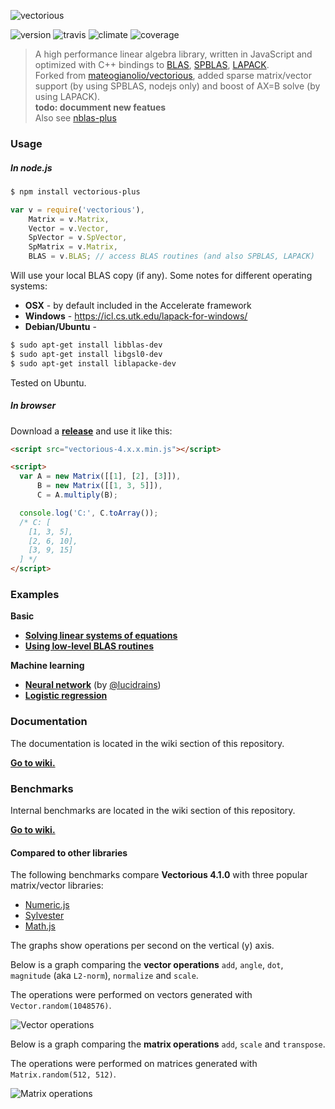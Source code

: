 ![vectorious](https://github.com/mateogianolio/vectorious/raw/master/logo.gif)

![version](https://img.shields.io/npm/v/vectorious-plus.svg?style=flat&label=version) ![travis](https://img.shields.io/travis/ukrbublik/vectorious-plus.svg?style=flat)
![climate](https://img.shields.io/codeclimate/github/mateogianolio/vectorious.svg?style=flat&label=climate) ![coverage](https://img.shields.io/codeclimate/coverage/github/mateogianolio/vectorious.svg?style=flat&label=coverage)

> A high performance linear algebra library, written in JavaScript and optimized with C++ bindings to [BLAS](http://www.netlib.org/blas/), [SPBLAS](http://math.nist.gov/spblas/), [LAPACK](https://software.intel.com/ru-ru/node/468874).<br>
> Forked from [mateogianolio/vectorious](https://github.com/mateogianolio/vectorious), added sparse matrix/vector support (by using SPBLAS, nodejs only) and boost of AX=B solve (by using LAPACK).<br>
<b>todo: documment new featues</b><br>
> Also see [nblas-plus](https://github.com/ukrbublik/nblas-plus)

### Usage

##### In node.js

```bash
$ npm install vectorious-plus
```

```javascript
var v = require('vectorious'),
    Matrix = v.Matrix,
    Vector = v.Vector,
    SpVector = v.SpVector,
    SpMatrix = v.Matrix,
    BLAS = v.BLAS; // access BLAS routines (and also SPBLAS, LAPACK)
```

Will use your local BLAS copy (if any). Some notes for different operating systems:

* **OSX** - by default included in the Accelerate framework
* **Windows** - https://icl.cs.utk.edu/lapack-for-windows/
* **Debian/Ubuntu** - 
```bash
$ sudo apt-get install libblas-dev
$ sudo apt-get install libgsl0-dev
$ sudo apt-get install liblapacke-dev
```
Tested on Ubuntu.

##### In browser

Download a [**release**](https://github.com/mateogianolio/vectorious/releases) and use it like this:

```html
<script src="vectorious-4.x.x.min.js"></script>
```

```html
<script>
  var A = new Matrix([[1], [2], [3]]),
      B = new Matrix([[1, 3, 5]]),
      C = A.multiply(B);

  console.log('C:', C.toArray());
  /* C: [
    [1, 3, 5],
    [2, 6, 10],
    [3, 9, 15]
  ] */
</script>
```

### Examples

**Basic**

* [**Solving linear systems of equations**](https://github.com/mateogianolio/vectorious/tree/master/examples/solve.js)
* [**Using low-level BLAS routines**](https://github.com/mateogianolio/vectorious/tree/master/examples/blas.js)

**Machine learning**
* [**Neural network**](https://github.com/mateogianolio/vectorious/tree/master/examples/neural-network.js) (by [@lucidrains](https://github.com/lucidrains))
* [**Logistic regression**](https://github.com/mateogianolio/vectorious/tree/master/examples/logistic-regression.js)

### Documentation

The documentation is located in the wiki section of this repository.

[**Go to wiki.**](https://github.com/mateogianolio/vectorious/wiki)

### Benchmarks

Internal benchmarks are located in the wiki section of this repository.

[**Go to wiki.**](https://github.com/mateogianolio/vectorious/wiki)

#### Compared to other libraries

The following benchmarks compare **Vectorious 4.1.0** with three popular matrix/vector libraries:

* [Numeric.js](http://www.numericjs.com)
* [Sylvester](http://sylvester.jcoglan.com)
* [Math.js](http://mathjs.org)

The graphs show operations per second on the vertical (y) axis.

Below is a graph comparing the **vector operations** `add`, `angle`, `dot`, `magnitude` (aka `L2-norm`), `normalize` and `scale`.

The operations were performed on vectors generated with `Vector.random(1048576)`.

![Vector operations](https://github.com/mateogianolio/vectorious/raw/master/benchmarks/vector_ops.png)

Below is a graph comparing the **matrix operations** `add`, `scale` and `transpose`.

The operations were performed on matrices generated with `Matrix.random(512, 512)`.

![Matrix operations](https://github.com/mateogianolio/vectorious/raw/master/benchmarks/matrix_ops.png)
